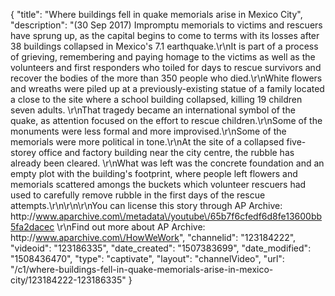 {
    "title": "Where buildings fell in quake memorials arise in Mexico City",
    "description": "(30 Sep 2017) Impromptu memorials to victims and rescuers have sprung up, as the capital begins to come to terms with its losses after 38 buildings collapsed in Mexico's 7.1 earthquake.\r\nIt is part of a process of grieving, remembering and paying homage to the victims as well as the volunteers and first responders who toiled for days to rescue survivors and recover the bodies of the more than 350 people who died.\r\nWhite flowers and wreaths were piled up at a previously-existing statue of a family located a close to the site where a school building collapsed, killing 19 children seven adults. \r\nThat tragedy became an international symbol of the quake, as attention focused on the effort to rescue children.\r\nSome of the monuments were less formal and more improvised.\r\nSome of the memorials were more political in tone.\r\nAt the site of a collapsed five-storey office and factory building near the city centre, the rubble has already been cleared. \r\nWhat was left was the concrete foundation and an empty plot with the building's footprint, where people left flowers and memorials scattered amongs the buckets which volunteer rescuers had used to carefully remove rubble in the first days of the rescue attempts.\r\n\r\n\r\nYou can license this story through AP Archive: http:\/\/www.aparchive.com\/metadata\/youtube\/65b7f6cfedf6d8fe13600bb5fa2dacec \r\nFind out more about AP Archive: http:\/\/www.aparchive.com\/HowWeWork",
    "channelid": "123184222",
    "videoid": "123186335",
    "date_created": "1507383699",
    "date_modified": "1508436470",
    "type": "captivate",
    "layout": "channelVideo",
    "url": "\/c1\/where-buildings-fell-in-quake-memorials-arise-in-mexico-city\/123184222-123186335"
}
